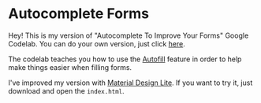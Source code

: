 # Autocomplete Forms

Hey! This is my version of "Autocomplete To Improve Your Forms" Google Codelab. You can do your own version, just click [here](https://codelabs.developers.google.com/codelabs/autocomplete).

The codelab teaches you how to use the [Autofill](https://developers.google.com/web/updates/2015/06/checkout-faster-with-autofill) feature in order to help make things easier when filling forms.

I've improved my version with [Material Design Lite](https://getmdl.io). If you want to try it, just download and open the ```index.html```.
